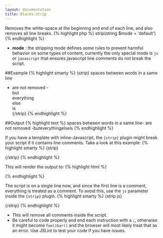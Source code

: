 ```yaml
---
layout: documentation
title: Blocks:strip
---
```


Removes the white-space at the beginning and end of each line, and also removes all line breaks.
{% highlight php %}
strip(string $mode = 'default')
{% endhighlight %}

* **mode** : the stripping mode defines some rules to prevent harmful behavior on some types of content, currently the only special mode is `js` or `javascript` that ensures javascript line comments do not break the script.

##Example
{% highlight smarty %}
{strip}
   spaces between words in a same line     
  - are not removed -    
     but    
   everything   
       else   
     is     
{/strip}
{% endhighlight %}

##Output
{% highlight text %}
spaces between words in a same line- are not removed -buteverythingelseis
{% endhighlight %}

If you have a template with inline-Javascript, the `{strip}` plugin might break your script if it contains line comments.
Take a look at this example:
{% highlight smarty %}
{strip}
<script type="text/javascript">
    // say hello!
    alert("hello!");
</script>
{/strip}
{% endhighlight %}

This will render the output to:
{% highlight html %}
<script type="text/javascript"> // say hello! alert("hello!"); </script>
{% endhighlight %}

The script is on a single line now, and since the first line is a comment, everything is treated as a comment. To avoid this, use the `js` parameter inside the `{strip}` plugin.
{% highlight smarty %}
{strip js}
<script type="text/javascript">
    // say hello!
    alert("hello!");
</script>
{/strip}
{% endhighlight %}

* This will remove all comments inside the script.
* Be careful to code properly and end each instruction with a `;`, otherwise it might become `foo()bar()` and the browser will most likely treat that as an error. Use JSLint to test your code if you have issues.